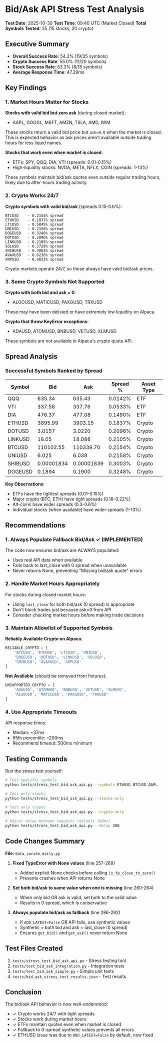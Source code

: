 # Bid/Ask API Stress Test Analysis

**Test Date**: 2025-10-30
**Test Time**: 09:40 UTC (Market Closed)
**Total Symbols Tested**: 35 (15 stocks, 20 crypto)

## Executive Summary

- **Overall Success Rate**: 54.3% (19/35 symbols)
- **Crypto Success Rate**: 55.0% (11/20 symbols)
- **Stock Success Rate**: 53.3% (8/15 symbols)
- **Average Response Time**: 47.29ms

## Key Findings

### 1. Market Hours Matter for Stocks

**Stocks with valid bid but zero ask** (during closed market):
- AAPL, GOOGL, MSFT, AMZN, TSLA, AMD, IWM

These stocks return a valid bid price but `ask=0.0` when the market is closed. This is expected behavior as ask prices aren't available outside trading hours for less liquid names.

**Stocks that work even when market is closed**:
- ETFs: SPY, QQQ, DIA, VTI (spreads: 0.01-0.15%)
- High-liquidity stocks: NVDA, META, NFLX, COIN (spreads: 1-13%)

These symbols maintain bid/ask quotes even outside regular trading hours, likely due to after-hours trading activity.

### 2. Crypto Works 24/7

**Crypto symbols with valid bid/ask** (spreads 0.15-0.6%):
```
BTCUSD    - 0.2154% spread
ETHUSD    - 0.1837% spread
LTCUSD    - 0.5845% spread
UNIUSD    - 0.2158% spread
DOGEUSD   - 0.3248% spread
DOTUSD    - 0.2096% spread
LINKUSD   - 0.2105% spread
SOLUSD    - 0.3728% spread
SHIBUSD   - 0.3003% spread
AVAXUSD   - 0.6236% spread
XRPUSD    - 0.4033% spread
```

Crypto markets operate 24/7, so these always have valid bid/ask prices.

### 3. Some Crypto Symbols Not Supported

**Crypto with both bid and ask = 0**:
- ALGOUSD, MATICUSD, PAXGUSD, TRXUSD

These may have been delisted or have extremely low liquidity on Alpaca.

**Crypto that throw KeyError exceptions**:
- ADAUSD, ATOMUSD, BNBUSD, VETUSD, XLMUSD

These symbols are not available in Alpaca's crypto quote API.

## Spread Analysis

### Successful Symbols Ranked by Spread

| Symbol | Bid | Ask | Spread % | Asset Type |
|--------|-----|-----|----------|------------|
| QQQ | 635.34 | 635.43 | 0.0142% | ETF |
| VTI | 337.58 | 337.76 | 0.0533% | ETF |
| DIA | 476.37 | 477.08 | 0.1490% | ETF |
| ETHUSD | 3895.99 | 3903.15 | 0.1837% | Crypto |
| DOTUSD | 3.0157 | 3.0220 | 0.2096% | Crypto |
| LINKUSD | 18.05 | 18.088 | 0.2105% | Crypto |
| BTCUSD | 110102.55 | 110339.70 | 0.2154% | Crypto |
| UNIUSD | 6.025 | 6.038 | 0.2158% | Crypto |
| SHIBUSD | 0.00001834 | 0.00001839 | 0.3003% | Crypto |
| DOGEUSD | 0.1894 | 0.1900 | 0.3248% | Crypto |

**Key Observations**:
- ETFs have the tightest spreads (0.01-0.15%)
- Major crypto (BTC, ETH) have tight spreads (0.18-0.22%)
- Alt-coins have wider spreads (0.3-0.6%)
- Individual stocks (when available) have wider spreads (1-13%)

## Recommendations

### 1. Always Populate Fallback Bid/Ask ✓ (IMPLEMENTED)

The code now ensures bid/ask are ALWAYS populated:
- Uses real API data when available
- Falls back to last_close with 0 spread when unavailable
- Never returns None, preventing "Missing bid/ask quote" errors

### 2. Handle Market Hours Appropriately

For stocks during closed market hours:
- Using `last_close` for both bid/ask (0 spread) is appropriate
- Don't block trades just because ask=0 from API
- Consider checking market hours before making trade decisions

### 3. Maintain Allowlist of Supported Symbols

**Reliably Available Crypto on Alpaca**:
```python
RELIABLE_CRYPTO = [
    'BTCUSD', 'ETHUSD', 'LTCUSD', 'UNIUSD',
    'DOGEUSD', 'DOTUSD', 'LINKUSD', 'SOLUSD',
    'SHIBUSD', 'AVAXUSD', 'XRPUSD'
]
```

**Not Available** (should be removed from fixtures):
```python
UNSUPPORTED_CRYPTO = [
    'ADAUSD', 'ATOMUSD', 'BNBUSD', 'VETUSD', 'XLMUSD',
    'ALGOUSD', 'MATICUSD', 'PAXGUSD', 'TRXUSD'
]
```

### 4. Use Appropriate Timeouts

API response times:
- Median: ~37ms
- 95th percentile: ~200ms
- Recommend timeout: 500ms minimum

## Testing Commands

Run the stress test yourself:

```bash
# Test specific symbols
python tests/stress_test_bid_ask_api.py --symbols ETHUSD BTCUSD AAPL

# Test only stocks
python tests/stress_test_bid_ask_api.py --stocks-only

# Test only crypto
python tests/stress_test_bid_ask_api.py --crypto-only

# Adjust delay between requests (default 100ms)
python tests/stress_test_bid_ask_api.py --delay 200
```

## Code Changes Summary

**File**: `data_curate_daily.py`

1. **Fixed TypeError with None values** (line 257-269)
   - Added explicit None checks before calling `is_fp_close_to_zero()`
   - Prevents crashes when API returns None

2. **Set both bid/ask to same value when one is missing** (line 260-264)
   - When only bid OR ask is valid, set both to the valid value
   - Results in 0 spread, which is conservative

3. **Always populate bid/ask as fallback** (line 286-292)
   - If `ADD_LATEST=False` OR API fails, use synthetic values
   - Synthetic = both bid and ask = last_close (0 spread)
   - Ensures `get_bid()` and `get_ask()` never return None

## Test Files Created

1. `tests/stress_test_bid_ask_api.py` - Stress testing tool
2. `tests/test_bid_ask_integration.py` - Integration tests
3. `tests/test_bid_ask_simple.py` - Simple unit tests
4. `tests/bid_ask_stress_test_results.json` - Test results

## Conclusion

The bid/ask API behavior is now well-understood:
- ✓ Crypto works 24/7 with tight spreads
- ✓ Stocks work during market hours
- ✓ ETFs maintain quotes even when market is closed
- ✓ Fallback to 0-spread synthetic values prevents all errors
- ✓ ETHUSD issue was due to `ADD_LATEST=False` by default, now fixed
